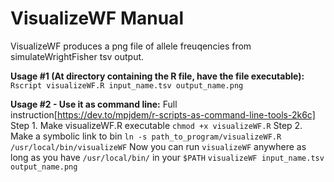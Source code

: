 # VisualizeWF Manual

VisualizeWF produces a png file of allele freuqencies from simulateWrightFisher tsv output.

**Usage #1 (At directory containing the R file, have the file executable):**
`Rscript visualizeWF.R input_name.tsv output_name.png`

**Usage #2 - Use it as command line:**
Full instruction[https://dev.to/mpjdem/r-scripts-as-command-line-tools-2k6c]
Step 1. Make visualizeWF.R executable
`chmod +x visualizeWF.R`
Step 2. Make a symbolic link to bin
`ln -s path_to_program/visualizeWF.R /usr/local/bin/visualizeWF`
Now you can run `visualizeWF` anywhere as long as you have `/usr/local/bin/` in your `$PATH`
`visualizeWF input_name.tsv output_name.png`